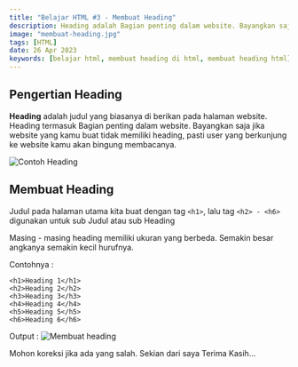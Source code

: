 ```yaml
---
title: "Belajar HTML #3 - Membuat Heading"
description: Heading adalah Bagian penting dalam website. Bayangkan saja jika website yang kamu buat tidak memiliki heading, pasti user yang berkunjung ke website kamu akan bingung membacanya.
image: "membuat-heading.jpg"
tags: [HTML]
date: 26 Apr 2023
keywords: [belajar html, membuat heading di html, membuat heading html]
---
```


## Pengertian Heading

**Heading** adalah judul yang biasanya di berikan pada halaman website. Heading termasuk Bagian penting dalam website. Bayangkan saja jika website yang kamu buat tidak memiliki heading, pasti user yang berkunjung ke website kamu akan bingung membacanya.

![Contoh Heading](/images/pengertian-heading.jpg)

## Membuat Heading

Judul pada halaman utama kita buat dengan tag `<h1>`, lalu tag `<h2> - <h6>` digunakan untuk sub Judul atau sub Heading

Masing - masing heading memiliki ukuran yang berbeda. Semakin besar angkanya semakin kecil hurufnya.

Contohnya :

```
<h1>Heading 1</h1>
<h2>Heading 2</h2>
<h3>Heading 3</h3>
<h4>Heading 4</h4>
<h5>Heading 5</h5>
<h6>Heading 6</h6>
```

Output :
![Membuat heading](/images/membuat-heading-html.jpg)

Mohon koreksi jika ada yang salah. Sekian dari saya Terima Kasih...
